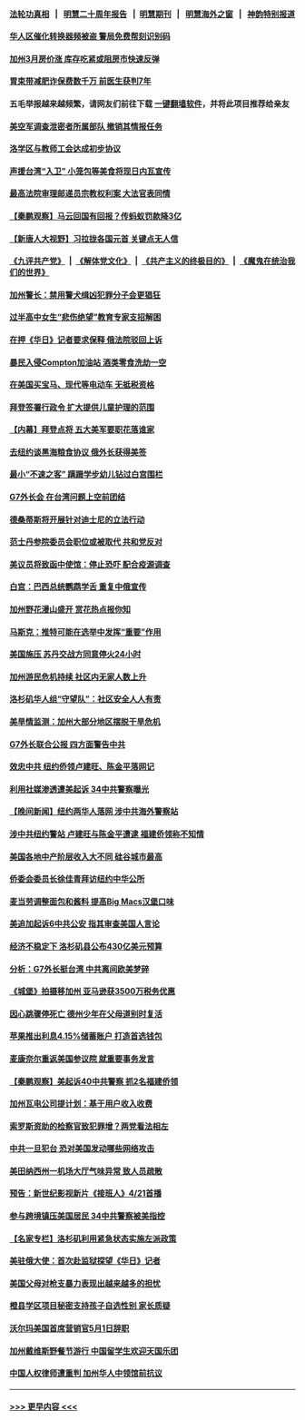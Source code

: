 #### [法轮功真相](https://github.com/gfw-breaker/truth/blob/master/README.md?t=0) &nbsp;&nbsp;|&nbsp;&nbsp; [明慧二十周年报告](https://github.com/gfw-breaker/mh-reports/blob/master/README.md?t=0) &nbsp;&nbsp;|&nbsp;&nbsp;[明慧期刊](https://github.com/gfw-breaker/mh-qikan) &nbsp;&nbsp;|&nbsp;&nbsp; [明慧海外之窗](https://github.com/gfw-breaker/mh-news/blob/master/README.md?t=0) &nbsp;&nbsp;|&nbsp;&nbsp; [神韵特别报道](https://github.com/gfw-breaker/mh-news/blob/master/shenyun.md?t=0)
#### [华人区催化转换器频被盗 警局免费帮刻识别码](../pages/nsc412/n13976131.md?t=04191243) 
#### [加州3月房价涨 库存吃紧或阻房市快速反弹](../pages/nsc412/n13976127.md?t=04191243) 
#### [胃束带减肥诈保费数千万 前医生获判7年](../pages/nsc412/n13976123.md?t=04191243) 
#### 五毛举报越来越频繁，请网友们前往下载 [一键翻墙软件](https://github.com/gfw-breaker/ssr-accounts)，并将此项目推荐给亲友
#### [美空军调查泄密者所属部队 撤销其情报任务](../pages/nsc412/n13975986.md?t=04191243) 
#### [洛学区与教师工会达成初步协议](../pages/nsc412/n13976109.md?t=04191243) 
#### [声援台湾“入卫” 小笼包等美食将现日内瓦宣传](../pages/nsc412/n13976095.md?t=04191243) 
#### [最高法院审理邮递员宗教权利案 大法官表同情](../pages/nsc412/n13975885.md?t=04191243) 
#### [【秦鹏观察】马云回国有回报？传蚂蚁罚款降3亿](../pages/nsc412/n13976022.md?t=04191243) 
#### [【新唐人大视野】习拉拢各国元首 关键点无人信](../pages/nsc412/n13976014.md?t=04191243) 
#### [《九评共产党》](https://github.com/begood0513/9ping.md/blob/master/README.md) &nbsp;|&nbsp; [《解体党文化》](../../../../jtdwh.md/blob/master/README.md)  &nbsp;|&nbsp; [《共产主义的终极目的》](../../../../gczydzjmd.md/blob/master/README.md) &nbsp;|&nbsp; [《魔鬼在统治我们的世界》](../../../../mgztzwmdsj.md/blob/master/README.md) 
#### [加州警长：禁用警犬缉凶犯罪分子会更猖狂](../pages/nsc412/n13976016.md?t=04191243) 
#### [过半高中女生“悲伤绝望”教育专家支招解困](../pages/nsc412/n13975998.md?t=04191243) 
#### [在押《华日》记者要求保释 俄法院驳回上诉](../pages/nsc412/n13975907.md?t=04191243) 
#### [暴民入侵Compton加油站 酒类零食洗劫一空](../pages/nsc412/n13975967.md?t=04191243) 
#### [在美国买宝马、现代等电动车 无抵税资格](../pages/nsc412/n13975953.md?t=04191243) 
#### [拜登签署行政令 扩大提供儿童护理的范围](../pages/nsc412/n13975794.md?t=04191243) 
#### [【内幕】拜登点将 五大美军要职花落谁家](../pages/nsc412/n13975822.md?t=04191243) 
#### [去纽约谈黑海粮食协议 俄外长获得美签](../pages/nsc412/n13975867.md?t=04191243) 
#### [最小“不速之客” 蹒跚学步幼儿钻过白宫围栏](../pages/nsc412/n13975866.md?t=04191243) 
#### [G7外长会 在台湾问题上空前团结](../pages/nsc412/n13975874.md?t=04191243) 
#### [德桑蒂斯将开展针对迪士尼的立法行动](../pages/nsc412/n13975800.md?t=04191243) 
#### [范士丹参院委员会职位或被取代 共和党反对](../pages/nsc412/n13975842.md?t=04191243) 
#### [美议员将致函中使馆：停止恐吓 配合疫源调查](../pages/nsc412/n13975849.md?t=04191243) 
#### [白宫：巴西总统鹦鹉学舌 重复中俄宣传](../pages/nsc412/n13975839.md?t=04191243) 
#### [加州野花漫山盛开 赏花热点报你知](../pages/nsc412/n13975851.md?t=04191243) 
#### [马斯克：推特可能在选举中发挥“重要”作用](../pages/nsc412/n13975832.md?t=04191243) 
#### [美国施压 苏丹交战方同意停火24小时](../pages/nsc412/n13975788.md?t=04191243) 
#### [加州游民危机持续 社区内无家人数上升](../pages/nsc412/n13975429.md?t=04191243) 
#### [洛杉矶华人组“守望队”：社区安全人人有责](../pages/nsc412/n13974603.md?t=04191243) 
#### [美旱情监测：加州大部分地区摆脱干旱危机](../pages/nsc412/n13974578.md?t=04191243) 
#### [G7外长联合公报 四方面警告中共](../pages/nsc412/n13975722.md?t=04191243) 
#### [效忠中共 纽约侨领卢建旺、陈金平落网记](../pages/nsc412/n13975444.md?t=04191243) 
#### [利用社媒渗透遭美起诉 34中共警察曝光](../pages/nsc412/n13975240.md?t=04191243) 
#### [【晚间新闻】纽约两华人落网 涉中共海外警察站](../pages/nsc412/n13975566.md?t=04191243) 
#### [涉中共纽约警站 卢建旺与陈金平遭逮 福建侨领称不知情](../pages/nsc412/n13975436.md?t=04191243) 
#### [美国各地中产阶层收入大不同 硅谷城市最高](../pages/nsc412/n13975358.md?t=04191243) 
#### [侨委会委员长徐佳青拜访纽约中华公所](../pages/nsc412/n13975462.md?t=04191243) 
#### [麦当劳调整面包和酱料 提高Big Macs汉堡口味](../pages/nsc412/n13975371.md?t=04191243) 
#### [美追加起诉6中共公安 指其审查美国人言论](../pages/nsc412/n13975195.md?t=04191243) 
#### [经济不稳定下 洛杉矶县公布430亿美元预算](../pages/nsc412/n13975426.md?t=04191243) 
#### [分析：G7外长挺台湾 中共离间欧美梦碎](../pages/nsc412/n13975177.md?t=04191243) 
#### [《城堡》拍摄移加州 亚马逊获3500万税务优惠](../pages/nsc412/n13975330.md?t=04191243) 
#### [因心跳骤停死亡 德州少年在父母道别时复活](../pages/nsc412/n13975343.md?t=04191243) 
#### [苹果推出利息4.15%储蓄账户 打造首选钱包](../pages/nsc412/n13975253.md?t=04191243) 
#### [麦康奈尔重返美国参议院 就重要事务发言](../pages/nsc412/n13975242.md?t=04191243) 
#### [【秦鹏观察】美起诉40中共警察 抓2名福建侨领](../pages/nsc412/n13975287.md?t=04191243) 
#### [加州瓦电公司提计划：基于用户收入收费](../pages/nsc412/n13975271.md?t=04191243) 
#### [索罗斯资助的检察官致犯罪增？两党看法相左](../pages/nsc412/n13975250.md?t=04191243) 
#### [中共一旦犯台 恐对美国发动哪些网络攻击](../pages/nsc412/n13975203.md?t=04191243) 
#### [美田纳西州一机场大厅气味异常 致人员疏散](../pages/nsc412/n13974548.md?t=04191243) 
#### [预告：新世纪影视新片《接班人》4/21首播](../pages/nsc412/n13975227.md?t=04191243) 
#### [参与跨境镇压美国居民 34中共警察被美指控](../pages/nsc412/n13975182.md?t=04191243) 
#### [【名家专栏】洛杉矶利用紧急状态实施左派政策](../pages/nsc412/n13975004.md?t=04191243) 
#### [美驻俄大使：首次赴监狱探望《华日》记者](../pages/nsc412/n13975116.md?t=04191243) 
#### [美国父母对枪支暴力表现出越来越多的担忧](../pages/nsc412/n13974761.md?t=04191243) 
#### [橙县学区项目秘密支持孩子自选性别 家长质疑](../pages/nsc412/n13975157.md?t=04191243) 
#### [沃尔玛美国首席营销官5月1日辞职](../pages/nsc412/n13974753.md?t=04191243) 
#### [加州戴维斯野餐节游行 中国留学生欢迎天国乐团](../pages/nsc412/n13974701.md?t=04191243) 
#### [中国人权律师遭重判 加州华人中领馆前抗议](../pages/nsc412/n13975141.md?t=04191243) 

----
#### [ >>> 更早内容 <<< ](../indexes/nsc412-earlier.md)

